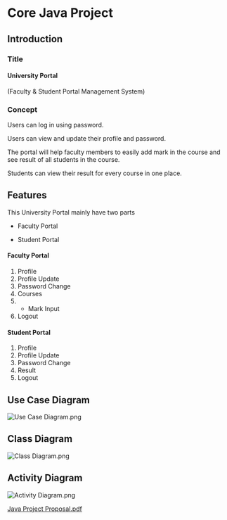 # Core Java Project
## Introduction

### Title

#### University Portal

(Faculty & Student Portal Management System)

### Concept

Users can log in using password.

Users can view and update their profile and password.

The portal will help faculty members to easily add mark in the course and  see result of all students in the course.

Students can view their result for every course in one place.

## Features
This University Portal mainly have two parts

* Faculty Portal

* Student Portal

#### Faculty Portal
1. Profile
2. Profile Update
3. Password Change
4. Courses
4. * Mark Input
5. Logout


#### Student Portal
1. Profile
2. Profile Update
3. Password Change
4. Result
5. Logout

## Use Case Diagram

![Use Case Diagram.png](Use%20Case%20Diagram.png)

## Class Diagram

![Class Diagram.png](Class%20Diagram.png)

## Activity Diagram

![Activity Diagram.png](Activity%20Diagram.png)


[Java Project Proposal.pdf](Java%20Project%20Proposal.pdf)